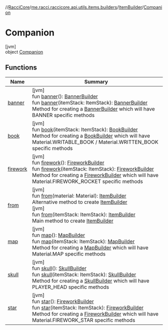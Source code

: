 //[RacciCore](../../../../index.md)/[me.racci.raccicore.api.utils.items.builders](../../index.md)/[ItemBuilder](../index.md)/[Companion](index.md)

# Companion

[jvm]\
object [Companion](index.md)

## Functions

| Name | Summary |
|---|---|
| [banner](banner.md) | [jvm]<br>fun [banner](banner.md)(): [BannerBuilder](../../-banner-builder/index.md)<br>fun [banner](banner.md)(itemStack: ItemStack): [BannerBuilder](../../-banner-builder/index.md)<br>Method for creating a [BannerBuilder](../../-banner-builder/index.md) which will have BANNER specific methods |
| [book](book.md) | [jvm]<br>fun [book](book.md)(itemStack: ItemStack): [BookBuilder](../../-book-builder/index.md)<br>Method for creating a [BookBuilder](../../-book-builder/index.md) which will have Material.WRITABLE_BOOK / Material.WRITTEN_BOOK specific methods |
| [firework](firework.md) | [jvm]<br>fun [firework](firework.md)(): [FireworkBuilder](../../-firework-builder/index.md)<br>fun [firework](firework.md)(itemStack: ItemStack): [FireworkBuilder](../../-firework-builder/index.md)<br>Method for creating a [FireworkBuilder](../../-firework-builder/index.md) which will have Material.FIREWORK_ROCKET specific methods |
| [from](from.md) | [jvm]<br>fun [from](from.md)(material: Material): [ItemBuilder](../index.md)<br>Alternative method to create [ItemBuilder](../index.md)<br>[jvm]<br>fun [from](from.md)(itemStack: ItemStack): [ItemBuilder](../index.md)<br>Main method to create [ItemBuilder](../index.md) |
| [map](map.md) | [jvm]<br>fun [map](map.md)(): [MapBuilder](../../-map-builder/index.md)<br>fun [map](map.md)(itemStack: ItemStack): [MapBuilder](../../-map-builder/index.md)<br>Method for creating a [MapBuilder](../../-map-builder/index.md) which will have Material.MAP specific methods |
| [skull](skull.md) | [jvm]<br>fun [skull](skull.md)(): [SkullBuilder](../../-skull-builder/index.md)<br>fun [skull](skull.md)(itemStack: ItemStack): [SkullBuilder](../../-skull-builder/index.md)<br>Method for creating a [SkullBuilder](../../-skull-builder/index.md) which will have PLAYER_HEAD specific methods |
| [star](star.md) | [jvm]<br>fun [star](star.md)(): [FireworkBuilder](../../-firework-builder/index.md)<br>fun [star](star.md)(itemStack: ItemStack): [FireworkBuilder](../../-firework-builder/index.md)<br>Method for creating a [FireworkBuilder](../../-firework-builder/index.md) which will have Material.FIREWORK_STAR specific methods |
